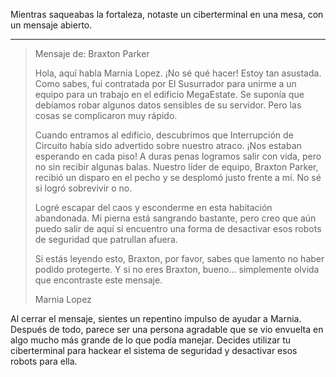 Mientras saqueabas la fortaleza, notaste un ciberterminal en una mesa, con un mensaje abierto.

---

> Mensaje de: Braxton Parker
>
> Hola, aquí habla Marnia Lopez. ¡No sé qué hacer! Estoy tan asustada. Como sabes, fui contratada por El Susurrador para unirme a un equipo para un trabajo en el edificio MegaEstate. Se suponía que debíamos robar algunos datos sensibles de su servidor. Pero las cosas se complicaron muy rápido.
>
> Cuando entramos al edificio, descubrimos que Interrupción de Circuito había sido advertido sobre nuestro atraco. ¡Nos estaban esperando en cada piso! A duras penas logramos salir con vida, pero no sin recibir algunas balas. Nuestro líder de equipo, Braxton Parker, recibió un disparo en el pecho y se desplomó justo frente a mí. No sé si logró sobrevivir o no.
>
> Logré escapar del caos y esconderme en esta habitación abandonada. Mi pierna está sangrando bastante, pero creo que aún puedo salir de aquí si encuentro una forma de desactivar esos robots de seguridad que patrullan afuera.
>
> Si estás leyendo esto, Braxton, por favor, sabes que lamento no haber podido protegerte. Y si no eres Braxton, bueno... simplemente olvida que encontraste este mensaje.
>
> Marnia Lopez

Al cerrar el mensaje, sientes un repentino impulso de ayudar a Marnia. Después de todo, parece ser una persona agradable que se vio envuelta en algo mucho más grande de lo que podía manejar. Decides utilizar tu ciberterminal para hackear el sistema de seguridad y desactivar esos robots para ella.
